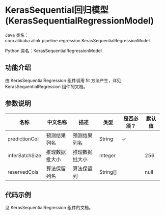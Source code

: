 # KerasSequential回归模型 (KerasSequentialRegressionModel)
Java 类名：com.alibaba.alink.pipeline.regression.KerasSequentialRegressionModel

Python 类名：KerasSequentialRegressionModel


## 功能介绍
由 KerasSequentialRegression 组件调用 fit 方法产生，详见 KerasSequentialRegression 组件的文档。


## 参数说明
| 名称 | 中文名称 | 描述 | 类型 | 是否必须？ | 默认值 |
| --- | --- | --- | --- | --- | --- |
| predictionCol | 预测结果列名 | 预测结果列名 | String | ✓ |  |
| inferBatchSize | 推理数据批大小 | 推理数据批大小 | Integer |  | 256 |
| reservedCols | 算法保留列名 | 算法保留列 | String[] |  | null |


## 代码示例
见 KerasSequentialRegression 组件的文档。
